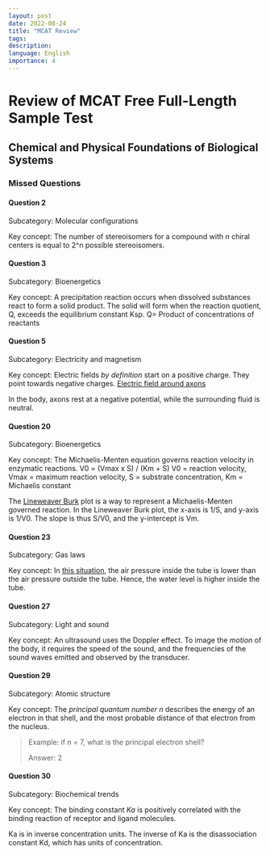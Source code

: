 ```yaml
---
layout: post
date: 2022-08-24
title: "MCAT Review"
tags: 
description: 
language: English
importance: 4
---
```

# Review of MCAT Free Full-Length Sample Test

## Chemical and Physical Foundations of Biological Systems

### Missed Questions

#### Question 2
Subcategory: Molecular configurations

Key concept: The number of stereoisomers for a compound with *n* chiral centers is equal to 2^n possible stereoisomers.

#### Question 3
Subcategory: Bioenergetics

Key concept: A precipitation reaction occurs when dissolved substances react to form a solid product. The solid will form when the reaction quotient, Q, exceeds the equilibrium constant Ksp. 
	Q= Product of concentrations of reactants

#### Question 5
Subcategory: Electricity and magnetism

Key concept: Electric fields *by definition* start on a positive charge. They point towards negative charges.
[Electric field around axons](https://s3.amazonaws.com/wmx-api-production/courses/1667/images/CP-9-1-202CP_74359-Q04b.gif)

In the body, axons rest at a negative potential, while the surrounding fluid is neutral. 


#### Question 20
Subcategory: Bioenergetics

Key concept: The Michaelis-Menten equation governs reaction velocity in enzymatic reactions.
V0 = (Vmax x S) / (Km + S)
V0 = reaction velocity, Vmax = maximum reaction velocity, S = substrate concentration, Km = Michaelis constant

The [Lineweaver Burk](https://www.medschoolcoach.com/wp-content/uploads/2021/12/Figure-1-Lineweaver-Burk-plot-.webp)  plot is a way to represent a Michaelis-Menten governed reaction. 
In the Lineweaver Burk plot, the x-axis is 1/S, and y-axis is 1/V0. The slope is thus S/V0, and the y-intercept is Vm.

#### Question 23
Subcategory: Gas laws

Key concept: In [this situation](https://s3.amazonaws.com/wmx-api-production/courses/1667/images/CP-9-1-PT2-PS-PHY5-Pii.gif), the air pressure inside the tube is lower than the air pressure outside the tube. Hence, the water level is higher inside the tube.

#### Question 27
Subcategory: Light and sound

Key concept: An ultrasound uses the Doppler effect. To image the *motion* of the body, it requires the speed of the sound, and the frequencies of the sound waves emitted and observed by the transducer.

#### Question 29
Subcategory: Atomic structure

Key concept: The *principal quantum number n* describes the energy of an electron in that shell, and the most probable distance of that electron from the nucleus.

> Example: if *n* = 7, what is the principal electron shell?
>
> Answer: 2

#### Question 30
Subcategory: Biochemical trends

Key concept: The binding constant *Ka* is positively correlated with the binding reaction of receptor and ligand molecules. 

Ka is in inverse concentration units. The inverse of Ka is the disassociation constant Kd, which has units of concentration.
